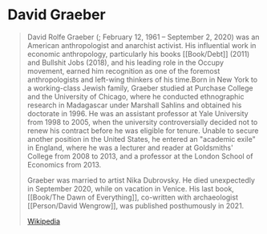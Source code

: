 # David Graeber

> David Rolfe Graeber (; February 12, 1961 – September 2, 2020) was an American anthropologist and anarchist activist. His influential work in economic anthropology, particularly his books [[Book/Debt]] (2011) and Bullshit Jobs (2018), and his leading role in the Occupy movement, earned him recognition as one of the foremost anthropologists and left-wing thinkers of his time.Born in New York to a working-class Jewish family, Graeber studied at Purchase College and the University of Chicago, where he conducted ethnographic research in Madagascar under Marshall Sahlins and obtained his doctorate in 1996. He was an assistant professor at Yale University from 1998 to 2005, when the university controversially decided not to renew his contract before he was eligible for tenure. Unable to secure another position in the United States, he entered an "academic exile" in England, where he was a lecturer and reader at Goldsmiths' College from 2008 to 2013, and a professor at the London School of Economics from 2013.
>
> Graeber was married to artist Nika Dubrovsky. He died unexpectedly in September 2020, while on vacation in Venice. His last book, [[Book/The Dawn of Everything]], co-written with archaeologist [[Person/David Wengrow]], was published posthumously in 2021.
>
> [Wikipedia](https://en.wikipedia.org/wiki/David%20Graeber)